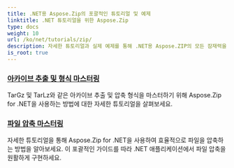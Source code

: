 ```yaml
---
title: .NET용 Aspose.Zip의 포괄적인 튜토리얼 및 예제
linktitle: .NET 튜토리얼을 위한 Aspose.Zip
type: docs
weight: 10
url: /ko/net/tutorials/zip/
description: 자세한 튜토리얼과 실제 예제를 통해 .NET용 Aspose.ZIP의 모든 잠재력을 활용하세요. .NET 애플리케이션에서 ZIP 파일을 효율적으로 압축, 추출, 관리하는 방법을 알아보세요.
is_root: true
---
```


### [아카이브 추출 및 형식 마스터링](./mastering-archive-extraction-and-formats/)
TarGz 및 TarLz와 같은 아카이브 추출 및 압축 형식을 마스터하기 위해 Aspose.Zip for .NET을 사용하는 방법에 대한 자세한 튜토리얼을 살펴보세요.
### [파일 압축 마스터링](./file-compress/)
자세한 튜토리얼을 통해 Aspose.Zip for .NET을 사용하여 효율적으로 파일을 압축하는 방법을 알아보세요. 이 포괄적인 가이드를 따라 .NET 애플리케이션에서 파일 압축을 원활하게 구현하세요.